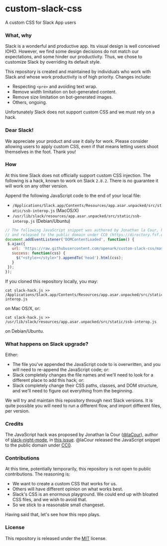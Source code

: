 # custom-slack-css

A custom CSS for Slack App users

### What, why

Slack is a wonderful and productive app. Its visual design is well conceived IOHO. However, we find some design decisions do not match our expectations, and some hinder our productivity. Thus, we chose to customize Slack by overriding its default style.

This repository is created and maintained by individuals who work with Slack and whose work productivity is of high priority. Changes include:

- Respecting `<pre>` and avoiding text wrap.
- Remove width limitation on bot-generated content.
- Remove size limitation on bot-generated images.
- Others, ongoing.

Unfortunately Slack does not support custom CSS and we must rely on a hack.

### Dear Slack!

We appreciate your product and use it daily for work. Please consider allowing users to apply custom CSS, even if that means letting users shoot themselves in the foot. Thank you!

### How

At this time Slack does not officially support custom CSS injection. The following is a hack, known to work on Slack `2.8.2`. There is no guarantee it will work on any other version.

Append the following JavaScript code to the end of your local file:
- `/Applications/Slack.app/Contents/Resources/app.asar.unpacked/src/static/ssb-interop.js` (MacOS/X)
- `/usr/lib/slack/resources/app.asar.unpacked/src/static/ssb-interop.js` (Debian/Ubuntu)

```JavaScript
// The following JavaScript snippet was authored by Jonathan la Cour, https://github.com/lacour
// and released to the public domain under CC0 (https://directory.fsf.org/wiki/License:CC0)
document.addEventListener('DOMContentLoaded', function() {
 $.ajax({
   url: 'https://raw.githubusercontent.com/openark/custom-slack-css/master/custom.css',
   success: function(css) {
     $("<style></style>").appendTo('head').html(css);
   }
 });
});
```

If you cloned this repository locally, you may:

```shell
cat slack-hack.js >> /Applications/Slack.app/Contents/Resources/app.asar.unpacked/src/static/ssb-interop.js
```

on Mac OS/X, or:

```shell
cat slack-hack.js >> /usr/lib/slack/resources/app.asar.unpacked/src/static/ssb-interop.js
```

on Debian/Ubuntu.

### What happens on Slack upgrade?

Either:

- The file you've appended the JavaScript code to is overwritten, and you will need to re-append the JavaScript code; or:
- Slack completely changes the file names and we'll need to look for a different place to add this hack; or:
- Slack completely change their CSS paths, classes, and DOM structure, and we'll need to figure out everything from the beginning.

We will try and maintain this repository through next Slack versions. It is quite possible you will need to run a different flow, and import different files, per version.

### Credits

The JavaScript hack was proposed by Jonathan la Cour ([@laCour](https://github.com/laCour)), author of  [slack-night-mode](https://github.com/laCour/slack-night-mode), in [this issue](https://github.com/laCour/slack-night-mode/issues/73#issuecomment-287467332). @laCour released the JavaScript snippet to the public domain under [CC0](https://www.gnu.org/licenses/license-list.html#CC0).

### Contributions

At this time, potentially temporarily, this repository is not open to public contributions. The reasoning is:

- We want to create a custom CSS that works for us.
- Others will have different opinion on what works best.
- Slack's CSS is an enormous playground. We could end up with bloated CSS files, and we wish to avoid that.
- So we stick to a reasonable small changeset.

Having said that, let's see how this repo plays.

### License

This repository is released under the [MIT](LICENSE) license.

